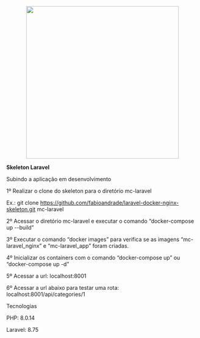 <p align="center"><a href="https://laravel.com" target="_blank"><img src="https://raw.githubusercontent.com/laravel/art/master/logo-lockup/5%20SVG/2%20CMYK/1%20Full%20Color/laravel-logolockup-cmyk-red.svg" width="400"></a></p>


<b>Skeleton Laravel</b>

Subindo a aplicação em desenvolvimento

1º Realizar o clone do skeleton para o diretório mc-laravel

Ex.: git clone https://github.com/fabioandrade/laravel-docker-nginx-skeleton.git mc-laravel

2º Acessar o diretório mc-laravel e executar o comando “docker-compose up --build”

3º Executar o comando “docker images” para verifica se as imagens “mc-laravel_nginx” e “mc-laravel_app” foram criadas.

4º Inicializar os containers com o comando “docker-compose up” ou “docker-compose up -d”

5º Acessar a url:
localhost:8001

6º Acessar a url abaixo para testar uma rota:
localhost:8001/api/categories/1 

Tecnologias

PHP: 8.0.14

Laravel: 8.75

